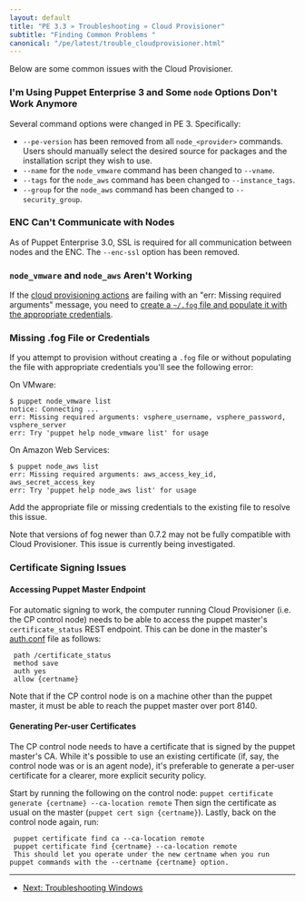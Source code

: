```yaml
---
layout: default
title: "PE 3.3 » Troubleshooting » Cloud Provisioner"
subtitle: "Finding Common Problems "
canonical: "/pe/latest/trouble_cloudprovisioner.html"
---
```


Below are some common issues with the Cloud Provisioner.

### I'm Using Puppet Enterprise 3 and Some `node` Options Don't Work Anymore
Several command options were changed in PE 3. Specifically:

- `--pe-version` has been removed from all `node_<provider>` commands. Users should manually select the desired source for packages and the installation script they wish to use.
- `--name` for the `node_vmware` command has been changed to `--vname`.
- `--tags` for the `node_aws` command has been changed to `--instance_tags`.
- `--group` for the `node_aws` command has been changed to `--security_group`.

### ENC Can't Communicate with Nodes
As of Puppet Enterprise 3.0, SSL is required for all communication between nodes and the ENC. The `--enc-ssl` option has been removed.

### `node_vmware` and `node_aws` Aren't Working

If the [cloud provisioning actions](./cloudprovisioner_overview.html) are failing with an "err: Missing required arguments" message, you need to [create a `~/.fog` file and populate it with the appropriate credentials](./cloudprovisioner_configuring.html).


### Missing .fog File or Credentials

If you attempt to provision without creating a `.fog` file or without
populating the file with appropriate credentials you'll see the following error:

On VMware:

    $ puppet node_vmware list
    notice: Connecting ...
    err: Missing required arguments: vsphere_username, vsphere_password, vsphere_server
    err: Try 'puppet help node_vmware list' for usage

On Amazon Web Services:

    $ puppet node_aws list
    err: Missing required arguments: aws_access_key_id,
    aws_secret_access_key
    err: Try 'puppet help node_aws list' for usage

Add the appropriate file or missing credentials to the existing file to resolve
this issue.

Note that versions of fog newer than 0.7.2 may not be fully compatible with Cloud Provisioner. This issue is currently being investigated.

### Certificate Signing Issues

#### Accessing Puppet Master Endpoint

For automatic signing to work, the computer running Cloud Provisioner (i.e. the CP control node) needs to be able to access the puppet master's `certificate_status` REST endpoint. This can be done in the master's [auth.conf](/guides/rest_auth_conf.html) file as follows:

     path /certificate_status
     method save
     auth yes
     allow {certname}

Note that if the CP control node is on a machine other than the puppet master, it must be able to reach the puppet master over port 8140.

#### Generating Per-user Certificates

The CP control node needs to have a certificate that is signed by the puppet master's CA. While it's possible to use an existing certificate (if, say, the control node was or is an agent node), it's preferable to generate a per-user certificate for a clearer, more explicit security policy.

Start by running the following on the control node:
`puppet certificate generate {certname} --ca-location remote`
Then sign the certificate as usual on the master (`puppet cert sign {certname}`). Lastly, back on the control node again, run:

     puppet certificate find ca --ca-location remote
     puppet certificate find {certname} --ca-location remote
     This should let you operate under the new certname when you run puppet commands with the --certname {certname} option.

* * *

- [Next: Troubleshooting Windows](./trouble_windows.html)
